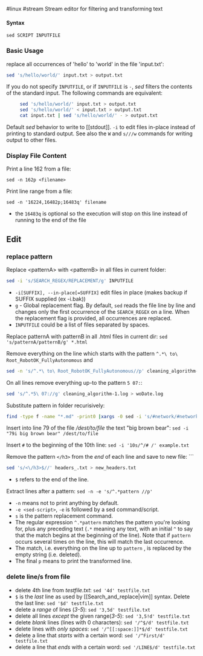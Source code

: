 #linux #stream 
Stream editor for filtering and transforming text

#### Syntax
`sed SCRIPT INPUTFILE`

### Basic Usage
replace all occurrences of 'hello' to 'world' in the file 'input.txt':
```sh
sed 's/hello/world/' input.txt > output.txt
```

If you do not specify `INPUTFILE`, or if `INPUTFILE` is `-`, *sed*
filters the contents of the standard input.  The following commands are
equivalent:
```sh
     sed 's/hello/world/' input.txt > output.txt
     sed 's/hello/world/' < input.txt > output.txt
     cat input.txt | sed 's/hello/world/' - > output.txt
```

Default *sed* behavior to write to [[stdout]].
`-i` to edit files in-place instead of printing to standard output.  See also the `W` and `s///w` commands for writing output to other files.
### Display File Content
Print a line 162 from a file:
```shell
sed -n 162p <filename>
```

Print line range from a file:
```shell
sed -n '16224,16482p;16483q' filename
```
- the `16483q` is optional so the execution will stop on this line instead of running to the end of the file

## Edit
### replace pattern
Replace \<patternA\> with \<patternB\> in all files in current folder:  
```sh
sed -i 's/SEARCH_REGEX/REPLACEMENT/g' INPUTFILE
```
- `-i[SUFFIX], --in-place[=SUFFIX]`   edit files in place (makes backup if SUFFIX supplied (ex -i.bak))
- `g` - Global replacement flag. By default, `sed` reads the file line by line and changes only the first occurrence of the `SEARCH_REGEX` on a line. When the replacement flag is provided, all occurrences are replaced.
- `INPUTFILE` could be a list of files separated by spaces.

Replace patternA with patternB in all .html files in current dir:
`sed 's/patternA/patternB/g' *.html`

Remove everything on the line which starts with the pattern `^.*\ to\ Root_RobotOK_FullyAutonomous` and 
```sh
sed -n 's/^.*\ to\ Root_RobotOK_FullyAutonomous//p' cleaning_algorithm-1.log
```

On all lines remove everything up-to the pattern `5 07:`:
```sh
sed 's/^.*5\ 07://g' cleaning_algorithm-1.log > woDate.log
```

Substitute pattern in folder recurisively:
```sh
find -type f -name "*.md" -print0 |xargs -0 sed -i 's/#network/#networking/g'
```

Insert into line 79 of the file */dest/to/file* the text "big brown bear":
`sed -i "79i big brown bear" /dest/to/file`

Insert `#` to the beginning of the 10th line: `sed -i '10s/^/# /' example.txt`

Remove the pattern `</h3>` from the *end* of each line and save to new file: ```
```sh
sed 's/<\/h3>$//' headers_.txt > new_headers.txt
```
- `$` refers to the end of the line.

Extract lines after a pattern:   `sed -n -e 's/^.*pattern //p'`
-   `-n` means not to print anything by default.
-   `-e <sed-script>`, `-e` is followed by a sed command/script.
-   `s` is the pattern replacement command.
-   The regular expression `^.*pattern` matches the pattern you're looking for, plus any preceding text (`.*` meaning any text, with an initial `^` to say that the match begins at the beginning of the line). Note that if `pattern` occurs several times on the line, this will match the last occurrence.
-   The match, i.e. everything on the line up to `pattern` , is replaced by the empty string (i.e. deleted).
-   The final `p` means to print the transformed line.

### delete line/s from file
- delete 4th line from *testfile.txt*: `sed '4d' testfile.txt`
- `$` is the *last* line as used by [[Search_and_replace|vim]] syntax. Delete the last line: `sed '$d' testfile.txt`
 - delete a *range* of lines (*3-5*): `sed '3,5d' testfile.txt`
 - delete all lines *except* the given range(*3-5*): `sed '3,5!d' testfile.txt`
 - delete *blank* lines (lines with 0 characters): `sed '/^$/d' testfile.txt`
 - delete lines with *only spaces*: `sed '/^[[:space:]]*$/d' testfile.txt`
 - delete a line that *starts* with a certain word: `sed '/^First/d' testfile.txt`
 - delete a line that *ends* with a certain word: `sed '/LINE$/d' testfile.txt`